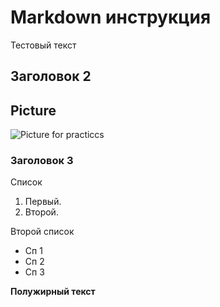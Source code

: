 # Markdown инструкция 

Тестовый текст

## Заголовок 2

## Picture

![Picture for practiccs](Practice.PNG)

### Заголовок 3

Список

1. Первый.
2. Второй.

Второй список

- Сп 1
- Сп 2
- Сп 3

**Полужирный текст**
